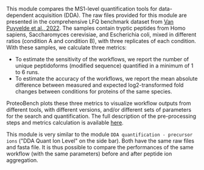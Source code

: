 This module compares the MS1-level quantification tools for
data-dependent acquisition (DDA). The raw files provided for
this module are presented in the comprehensive LFQ benchmark
dataset from [Van Puyvelde et al., 2022](https://www.nature.com/articles/s41597-022-01216-6).
The samples contain tryptic peptides from Homo sapiens,
Saccharomyces cerevisiae, and Escherichia coli, mixed in different
ratios (condition A and condition B), with three replicates of each
condition. With these samples, we calculate three metrics:
- To estimate the sensitivity of the workflows, we report the
number of unique peptidoforms (modified sequence) quantified
in a minimum of 1 to 6 runs.
- To estimate the accuracy of the workflows, we report the mean 
absolute difference between measured and expected log2-transformed 
fold changes between conditions for proteins of the same species.

ProteoBench plots these three metrics to visualize workflow outputs 
from different tools, with different versions, and/or different
sets of parameters for the search and quantification.
The full description of the pre-processing steps and metrics
calculation is available [here](https://proteobench.readthedocs.io/en/latest/modules/3-DDA-Quantification-peptidoforms/).

This module is very similar to the module `DDA quantification - precursor ions` 
("DDA Quant Ion Level" on the side bar). Both have the same raw files 
and fasta file. It is thus possible to compare the performances of the 
same workflow (with the same parameters) before and after peptide ion 
aggregation. 